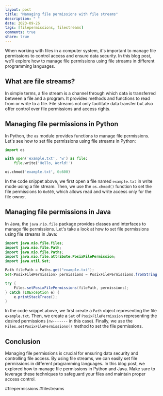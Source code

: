 ```yaml
---
layout: post
title: "Managing file permissions with file streams"
description: " "
date: 2023-09-26
tags: [filepermissions, filestreams]
comments: true
share: true
---
```


When working with files in a computer system, it's important to manage file permissions to control access and ensure data security. In this blog post, we'll explore how to manage file permissions using file streams in different programming languages.

## What are file streams?

In simple terms, a file stream is a channel through which data is transferred between a file and a program. It provides methods and functions to read from or write to a file. File streams not only facilitate data transfer but also offer control over file permissions and access rights.

## Managing file permissions in Python

In Python, the `os` module provides functions to manage file permissions. Let's see how to set file permissions using file streams in Python:

```python
import os

with open('example.txt', 'w') as file:
    file.write('Hello, World!')

os.chmod('example.txt', 0o600)
```

In the code snippet above, we first open a file named `example.txt` in write mode using a file stream. Then, we use the `os.chmod()` function to set the file permissions to `0o600`, which allows read and write access only for the file owner.

## Managing file permissions in Java

In Java, the `java.nio.file` package provides classes and interfaces to manage file permissions. Let's take a look at how to set file permissions using file streams in Java:

```java
import java.nio.file.Files;
import java.nio.file.Path;
import java.nio.file.Paths;
import java.nio.file.attribute.PosixFilePermission;
import java.util.Set;

Path filePath = Paths.get("example.txt");
Set<PosixFilePermission> permissions = PosixFilePermissions.fromString("rw-------");

try {
    Files.setPosixFilePermissions(filePath, permissions);
} catch (IOException e) {
    e.printStackTrace();
}
```

In the code snippet above, we first create a `Path` object representing the file `example.txt`. Then, we create a `Set` of `PosixFilePermission` representing the desired permissions (`rw-------` in this case). Finally, we use the `Files.setPosixFilePermissions()` method to set the file permissions.

## Conclusion

Managing file permissions is crucial for ensuring data security and controlling file access. By using file streams, we can easily set file permissions in different programming languages. In this blog post, we explored how to manage file permissions in Python and Java. Make sure to leverage these techniques to safeguard your files and maintain proper access control.

#filepermissions #filestreams